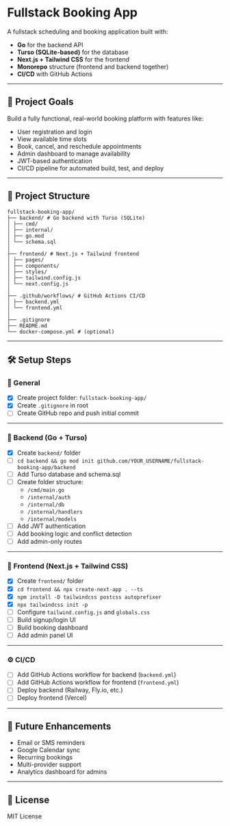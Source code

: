 # Fullstack Booking App

A fullstack scheduling and booking application built with:

- **Go** for the backend API
- **Turso (SQLite-based)** for the database
- **Next.js + Tailwind CSS** for the frontend
- **Monorepo** structure (frontend and backend together)
- **CI/CD** with GitHub Actions

---

## 🧠 Project Goals

Build a fully functional, real-world booking platform with features like:

- User registration and login
- View available time slots
- Book, cancel, and reschedule appointments
- Admin dashboard to manage availability
- JWT-based authentication
- CI/CD pipeline for automated build, test, and deploy

---

## 📁 Project Structure

```
fullstack-booking-app/
├── backend/ # Go backend with Turso (SQLite)
│ ├── cmd/
│ ├── internal/
│ ├── go.mod
│ └── schema.sql
│
├── frontend/ # Next.js + Tailwind frontend
│ ├── pages/
│ ├── components/
│ ├── styles/
│ ├── tailwind.config.js
│ └── next.config.js
│
├── .github/workflows/ # GitHub Actions CI/CD
│ ├── backend.yml
│ └── frontend.yml
│
├── .gitignore
├── README.md
└── docker-compose.yml # (optional)
```

---

## 🛠️ Setup Steps

### 🔁 General

- [x] Create project folder: `fullstack-booking-app/`
- [x] Create `.gitignore` in root
- [ ] Create GitHub repo and push initial commit

---

### 🧱 Backend (Go + Turso)

- [x] Create `backend/` folder
- [ ] `cd backend && go mod init github.com/YOUR_USERNAME/fullstack-booking-app/backend`
- [ ] Add Turso database and schema.sql
- [ ] Create folder structure:
  - `/cmd/main.go`
  - `/internal/auth`
  - `/internal/db`
  - `/internal/handlers`
  - `/internal/models`
- [ ] Add JWT authentication
- [ ] Add booking logic and conflict detection
- [ ] Add admin-only routes

---

### 💅 Frontend (Next.js + Tailwind CSS)

- [x] Create `frontend/` folder
- [x] `cd frontend && npx create-next-app . --ts`
- [x] `npm install -D tailwindcss postcss autoprefixer`
- [x] `npx tailwindcss init -p`
- [ ] Configure `tailwind.config.js` and `globals.css`
- [ ] Build signup/login UI
- [ ] Build booking dashboard
- [ ] Add admin panel UI

---

### ⚙️ CI/CD

- [ ] Add GitHub Actions workflow for backend (`backend.yml`)
- [ ] Add GitHub Actions workflow for frontend (`frontend.yml`)
- [ ] Deploy backend (Railway, Fly.io, etc.)
- [ ] Deploy frontend (Vercel)

---

## 🚀 Future Enhancements

- Email or SMS reminders
- Google Calendar sync
- Recurring bookings
- Multi-provider support
- Analytics dashboard for admins

---

## 📜 License

MIT License
